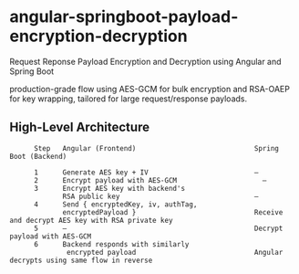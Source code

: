 # angular-springboot-payload-encryption-decryption

Request Reponse Payload Encryption and Decryption using Angular and Spring Boot

production-grade flow using AES-GCM for bulk encryption and RSA-OAEP for key wrapping, 
tailored for large request/response payloads.

## High-Level Architecture
          
          Step	 Angular (Frontend)	                            Spring Boot (Backend)
          
          1      Generate AES key + IV	                        —
          2      Encrypt payload with AES-GCM	                  —
          3	     Encrypt AES key with backend's 
                 RSA public key	                                —
          4	     Send { encryptedKey, iv, authTag, 
                 encryptedPayload }	                            Receive and decrypt AES key with RSA private key
          5	     —	                                            Decrypt payload with AES-GCM
          6	     Backend responds with similarly 
                  encrypted payload	                            Angular decrypts using same flow in reverse    
          
